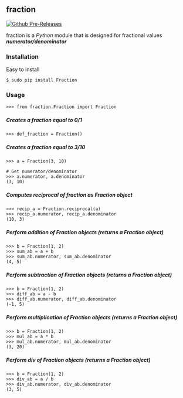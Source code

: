 ## fraction
[![Github Pre-Releases](https://img.shields.io/github/downloads-pre/atom/atom/latest/total.svg?style=plastic)](https://pypi.python.org/pypi/Fraction/0.3)

fraction is a _Python_ module that is designed for fractional values **_numerator/denominator_**

### Installation
Easy to install
```
$ sudo pip install Fraction
```
### Usage
```
>>> from fraction.Fraction import Fraction
```
##### Creates a fraction equal to 0/1
```
>>> def_fraction = Fraction()
```
##### Creates a fraction equal to 3/10
```
>>> a = Fraction(3, 10)

# Get numerator/denominator
>>> a.numerator, a.denominator
(3, 10)
```
##### Computes reciprocal of fraction as Fraction object
```
>>> recip_a = Fraction.reciprocal(a)
>>> recip_a.numerator, recip_a.denominator
(10, 3)
```
##### Perform addition of Fraction objects (returns a Fraction object)
```
>>> b = Fraction(1, 2)
>>> sum_ab = a + b
>>> sum_ab.numerator, sum_ab.denominator
(4, 5)
```
##### Perform subtraction of Fraction objects (returns a Fraction object)
```
>>> b = Fraction(1, 2)
>>> diff_ab = a - b
>>> diff_ab.numerator, diff_ab.denominator
(-1, 5)
```
##### Perform multiplication of Fraction objects (returns a Fraction object)
```
>>> b = Fraction(1, 2)
>>> mul_ab = a * b
>>> mul_ab.numerator, mul_ab.denominator
(3, 20)
```
##### Perform div of Fraction objects (returns a Fraction object)
```
>>> b = Fraction(1, 2)
>>> div_ab = a / b
>>> div_ab.numerator, div_ab.denominator
(3, 5)
```
